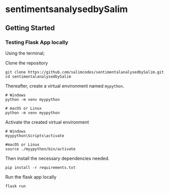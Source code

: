 # sentimentsanalysedbySalim

## Getting Started

### Testing Flask App locally

Using the terminal;

Clone the repository

```
git clone https://github.com/salimcodes/sentimentalanalysedbySalim.git
cd sentimentalanalysedbySalim
```


Thereafter, create a virtual environment named `mypython`.

```
# Windows
python -m venv myypython

# macOS or Linux
python -m venv myypython
```

Activate the created virtual environment
```
# Windows
myypython\Scripts\activate

#macOS or Linux
source ./myypython/bin/activate
```

Then install the necessary dependencies needed.

``` 
pip install -r requirements.txt
```

Run the flask app locally

```
flask run
```

